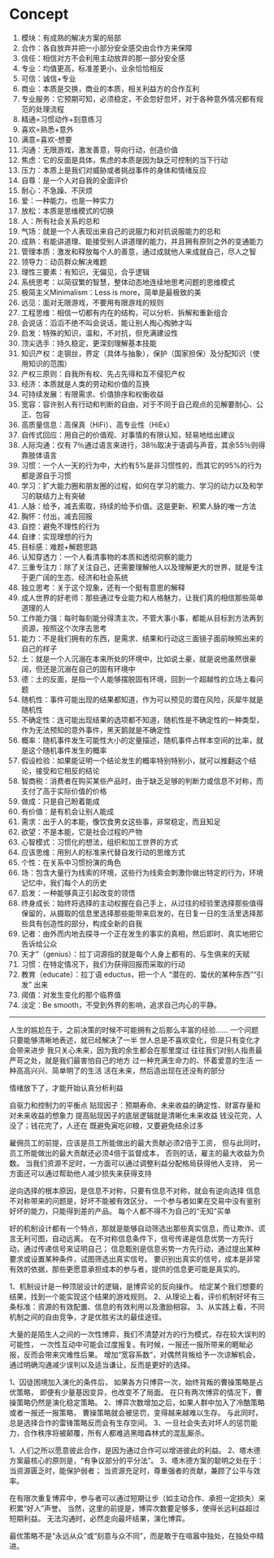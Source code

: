 
# Concept

1. 模块：有成熟的解决方案的局部
2. 合作：各自放弃并把一小部分安全感交由合作方来保障
3. 信任：相信对方不会利用主动放弃的那一部分安全感
4. 专业：均值更高，标准差更小，业余恰恰相反
5. 可信：诚信+专业
6. 商业：本质是交换，商业的本质，相关利益方的合作互利
7. 专业服务：它预期可知，必须稳定，不会忽好忽坏，对于各种意外情况都有规范的处理流程
8. 精通=习惯动作+刻意练习
9. 喜欢=熟悉+意外
10. 满意=喜欢-想要
11. 沟通：无限游戏，激发善意，导向行动，创造价值
12. 焦虑：它的反面是具体，焦虑的本质是因为缺乏可控制的当下行动
13. 压力：本质上是我们对威胁或者挑战事件的身体和情绪反应
14. 自尊：是一个人对自我的全面评价
15. 耐心：不急躁、不厌烦
16. 爱：一种能力，也是一种实力
17. 放松：本质是思维模式的切换
18. 人：所有社会关系的总和
19. 气场：就是一个人表现出来自己的说服力和对抗说服能力的总和
20. 成熟：有能讲道理、能接受别人讲道理的能力，并且拥有原则之外的变通能力
21. 管理本质：激发和释放每个人的善意，通过成就他人来成就自己，尽人之智
22. 领导力：动员群众解决难题
23. 理性三要素：有知识，无偏见，合乎逻辑
24. 系统思考：以简驭繁的智慧，整体动态地连续地思考问题的思维模式
25. 极简主义Minimalism：Less is more，简单是最极致的美
26. 远见：面对无限游戏，不要用有限游戏的规则
27. 工程思维：相信一切都有内在的结构，可以分析、拆解和重新组合
28. 会说话：滔滔不绝不叫会说话，能让别人掏心掏肺才叫
29. 启发：特殊的知识，温和，不对抗，但充满建设性
30. 顶尖选手：持久稳定，更深刻理解基本技能
31. 知识产权：走钢丝，界定（具体与抽象），保护（国家担保）及分配知识（使用知识的范围）
32. 产权三原则：自我所有权、先占先得和互不侵犯产权
33. 经济：本质就是人类的劳动和价值的互换
34. 可持续发展：有限需求、价值排序和权衡收益
35. 宽容：容许别人有行动和判断的自由，对于不同于自己观点的见解要耐心、公正、包容
36. 高质量信息：高保真（HiFi）、高专业性（HiEx）
37. 自传式回应：用自己的价值观、对事情的有限认知，轻易地给出建议
38. 人际沟通：仅有 7％通过语言来进行，38％取决于语调与声音，其余55％则得靠肢体语言
39. 习惯：一个人一天的行为中，大约有5%是非习惯性的，而其它的95%的行为都是源自于习惯
40. 学习：扩大能力圈和朋友圈的过程，如何在学习的能力、学习的动力以及和学习的联结力上有突破
41. 人脉：给予，减去索取，持续的给予价值。这是更新、积累人脉的唯一方法
42. 胸怀：付出，减去回报
43. 自控：避免不理性的行为
44. 自律：实现理想的行为
45. 目标感：难题+解题思路
46. 认知穿透力：一个人看清事物的本质和透彻洞察的能力
47. 三重专注力：除了关注自己，还需要理解他人以及理解更大的世界，就是专注于更广阔的生态、经济和社会系统
48. 独立思考：关于这个现象，还有一个挺有意思的解释
49. 成人世界的好老师：那些通过专业能力和人格魅力，让我们真的相信那些简单道理的人
50. 工作能力强：每时每刻能分得清主次，不管大事小事，都能从目标到方法再到资源，按照这个次序去思考
51. 能力：不是我们拥有的东西，是需求、结果和行动这三面镜子面前映照出来的自己的样子
52. 土：就是一个人沉溺在本来所处的环境中，比如说土豪，就是说他虽然很豪阔，但还是沉溺在自己的固有环境中
53. 德：土的反面，是指一个人能够摆脱固有环境，回到一个超越性的立场上看问题
54. 随机性：事件可能出现的结果都知道，作为可以预见的潜在风险，灰犀牛就是随机性
55. 不确定性：连可能出现结果的选项都不知道，随机性是不确定性的一种类型，作为无法预知的意外事件，黑天鹅就是不确定性
56. 概率：随机事件发生可能性大小的定量描述，随机事件占样本空间的比率，就是这个随机事件发生的概率
57. 假设检验：如果能证明一个结论发生的概率特别特别小，就可以推翻这个结论，接受和它相反的结论
58. 智商税：消费者在购买某些产品时，由于缺乏足够的判断力或信息不对称，而支付了高于实际价值的价格
59. 做成：只是自己盼着能成
60. 有价值：是有机会让别人能成
61. 需求：出于人的本能，像饮食男女这些事，非常稳定，而且知足
62. 欲望：不是本能，它是社会过程的产物
63. 心智模式：习惯化的想法，组织和加工世界的方式
64. 应该思维：用别人的标准来代替自发行动的思维方式
65. 个性：在关系中习惯扮演的角色
66. 场：包含大量行为线索的环境，这些行为线索会刺激你做出特定的行为，环境记忆中，我们每个人的历史
67. 启发：一种能够真正引起改变的领悟
68. 终身成长：始终将选择的主动权握在自己手上，从过往的经验里选择那些值得保留的，从摄取的信息里选择那些能带来启发的，在日复一日的生活里选择那些具有创造性的部分，构成全新的自我
69. 记者：由外而内地去探寻一个正在发生的事实的真相，然后即时、真实地把它告诉给公众
70. 天才”（genius）：拉丁词源指的就是每个人身上都有的、与生俱来的天赋
71. 习惯：在特定情况下，我们为获得回报而采取的行动
72. 教育（educate）：拉丁语 eductus，把一个人 “潜在的、蛰伏的某种东西”“引发” 出来
73. 阈值：对发生变化的那个临界值
74. 淡定：Be smooth，不受到外界的影响，追求自己内心的平静。

---


人生的尴尬在于，之前决策的时候不可能拥有之后那么丰富的经验……
一个问题只要能够清晰地表述，就已经解决了一半
世人总是不喜欢变化，但是只有变化才会带来进步
我只关心未来，因为我的余生都会在那里度过
往往我们对别人指责最严苛之处，就是我们最害怕自己的地方
过一种充满生命力的、怀着爱意的生活
一种高高兴兴、简单明了的生活
活在未来，然后造出现在还没有的部分

情绪放下了，才能开始认真分析利益

自驱力和控制力的平衡点
贴现因子：预期寿命、未来收益的确定性、财富存量和对未来收益的想象力
提高贴现因子的底层逻辑就是清晰化未来收益
钱没花完，人没了；钱花完了，人还在
既避免寅吃卯粮，又要避免结余过多

雇佣员工的前提，应该是员工所能做出的最大贡献必须2倍于工资，
但与此同时，员工所能做出的最大贡献还必须4倍于监督成本，
否则的话，雇主的最大收益为负数。
当我们资源不足时，一方面可以通过调整利益分配格局获得他人支持，
另一方面还可以通过帮助他人减少损失来获得支持

逆向选择的根本原因，是信息不对称，只要有信息不对称，就会有逆向选择
信息不对称带来的问题是，好坏不能被有效区分，
一个参与者如果在交易中没有鉴别好坏的能力，只能得到差的产品。
每个人都不得不为自己的“无知”买单

好的机制设计都有一个特点，那就是能够自动筛选出那些真实信息，而让欺诈、谎言无利可图，自动远离。
在不对称信息条件下，信号传递是信息优势一方先行动，通过传递信号来证明自己；
信息甄别是信息劣势一方先行动，通过提出某种要求或设置某种条件，试图筛选出真实信号。
要识别出真实的信号，成本是非常有效的依据，那些更愿意承担成本的参与者，提供的信息更可能是真实的。

1、机制设计是一种顶层设计的逻辑，是博弈论的反向操作。
给定某个我们想要的结果，找到一个能实现这个结果的游戏规则。
2、从理论上看，评价机制好坏有三条标准：资源的有效配置、信息的有效利用以及激励相容。
3、从实践上看，不同机制之间的自由竞争，才是优胜劣汰的最佳途径。

大量的是陌生人之间的一次性博弈，我们不清楚对方的行为模式，存在较大误判的可能性，
一次性互动中可能会过度报复。有时候，一报还一报所带来的睚眦必报，反而会带来灾难性后果。
增加“宽容系数”，对偶然背叛给予一次谅解机会，
通过明确沟通减少误判以及适当谦让，反而是更好的选择。

1、囚徒困境加入演化的条件后，
如果各方只博弈一次，始终背叛的曹操策略是占优策略，
即便有少量基因变异，也改变不了局面。
在只有两次博弈的情况下，曹操策略仍然是演化稳定策略。
2、博弈次数增加之后，如果人群中加入了冷酷策略或者一报还一报策略，
曹操策略就会被惩罚，变得越来越难以生存。
与此同时，总是选择合作的雷锋策略反而会有生存空间。
3、一旦社会失去对坏人的惩罚能力，合作秩序将被颠覆，所有人都难逃黑暗森林式的混乱厮杀。


1、人们之所以愿意彼此合作，是因为通过合作可以增进彼此的利益。
2、塔木德方案最核心的原则是，“有争议部分的平分法”。
3、塔木德方案的聪明之处在于：当资源匮乏时，能保护弱者；
当资源充足时，尊重强者的贡献，兼顾了公平与效率。


在有限次重复博弈中，参与者可以通过短期让步（如主动合作、承担一定损失）来积累“好人”声誉。
当然，这里的前提是，博弈次数要足够多，使得长远利益超过短期利益。
无法沟通时，必然走向最坏结果，演化博弈。

最优策略不是“永远从众”或“刻意与众不同”，而是敢于在喧嚣中独处，在独处中精进。
